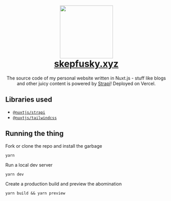<h1 align="center">
  <img src="https://user-images.githubusercontent.com/94678583/169239867-282eadb0-dd3e-4af6-b071-3a1ea94c34ee.png" width="165">
  <br>
  <a href="https://skepfusky.xyz">skepfusky.xyz</a>
</h1>

<p align="center">
The source code of my personal website written in Nuxt.js - stuff like blogs and other juicy content is powered by
<a href="https://github.com/nuxt-community/strapi-module">Strapi</a>! Deployed on Vercel.
</p>

## Libraries used

- [`@nuxtjs/strapi`](https://github.com/nuxt-community/strapi-module)
- [`@nuxtjs/tailwindcss`](https://github.com/nuxt-community/tailwindcss-module)

## Running the thing

Fork or clone the repo and install the garbage

```console
yarn
```

Run a local dev server

```console
yarn dev
```

Create a production build and preview the abomination

```console
yarn build && yarn preview
```
